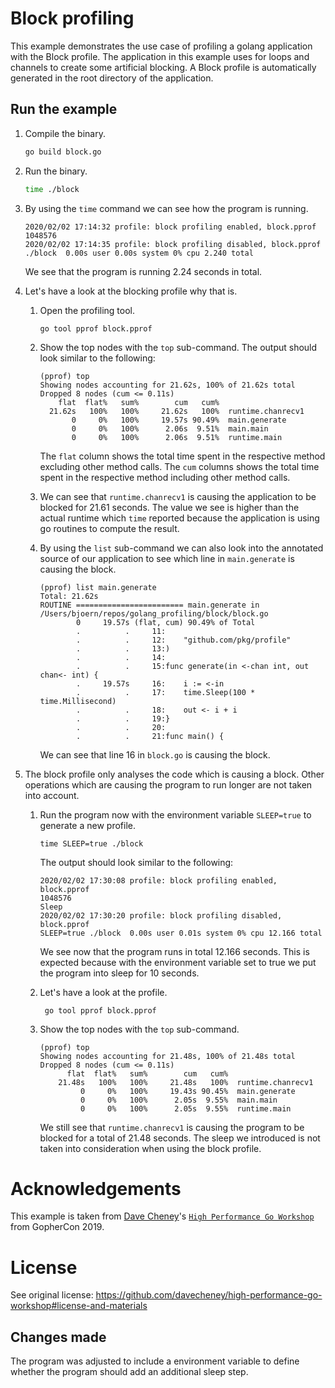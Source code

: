 # Block profiling
This example demonstrates the use case of profiling a golang application with the Block profile.
The application in this example uses for loops and channels to create some artificial blocking. A Block profile
is automatically generated in the root directory of the application.

## Run the example
1. Compile the binary.
    ```bash
   go build block.go
   ```
2. Run the binary.
    ```bash
   time ./block
   ```
3. By using the `time` command we can see how the program is running.
    ```
   2020/02/02 17:14:32 profile: block profiling enabled, block.pprof
   1048576
   2020/02/02 17:14:35 profile: block profiling disabled, block.pprof
   ./block  0.00s user 0.00s system 0% cpu 2.240 total
    ```
   
   We see that the program is running 2.24 seconds in total.
4. Let's have a look at the blocking profile why that is.
    1. Open the profiling tool.
        ```
        go tool pprof block.pprof
        ``` 
   
   2. Show the top nodes with the `top` sub-command.
        The output should look similar to the following:
        
        ```
        (pprof) top
        Showing nodes accounting for 21.62s, 100% of 21.62s total
        Dropped 8 nodes (cum <= 0.11s)
            flat  flat%   sum%        cum   cum%
          21.62s   100%   100%     21.62s   100%  runtime.chanrecv1
               0     0%   100%     19.57s 90.49%  main.generate
               0     0%   100%      2.06s  9.51%  main.main
               0     0%   100%      2.06s  9.51%  runtime.main
        ```
      The `flat` column shows the total time spent in the respective method excluding other method calls. 
      The `cum` columns shows the total time spent in the respective method including other method calls.
    3. We can see that `runtime.chanrecv1` is causing the application to be blocked for 21.61 seconds.
     The value we see is higher than the actual runtime which `time` reported because the application is using 
     go routines to compute the result.
    4. By using the `list` sub-command we can also look into the annotated source of our application to see which line
    in `main.generate` is causing the block.
        ```
       (pprof) list main.generate
       Total: 21.62s
       ROUTINE ======================== main.generate in /Users/bjoern/repos/golang_profiling/block/block.go
                0     19.57s (flat, cum) 90.49% of Total
                .          .     11:
                .          .     12:	"github.com/pkg/profile"
                .          .     13:)
                .          .     14:
                .          .     15:func generate(in <-chan int, out chan<- int) {
                .     19.57s     16:	i := <-in
                .          .     17:	time.Sleep(100 * time.Millisecond)
                .          .     18:	out <- i + i
                .          .     19:}
                .          .     20:
                .          .     21:func main() {
       ```
        We can see that line 16 in `block.go` is causing the block.
5. The block profile only analyses the code which is causing a block. Other operations which are causing the program
to run longer are not taken into account.
    1. Run the program now with the environment variable `SLEEP=true` to generate a new profile.
        ```
       time SLEEP=true ./block
       ``` 
       
       The output should look similar to the following:
       
       ```
       2020/02/02 17:30:08 profile: block profiling enabled, block.pprof
       1048576
       Sleep
       2020/02/02 17:30:20 profile: block profiling disabled, block.pprof
       SLEEP=true ./block  0.00s user 0.01s system 0% cpu 12.166 total
       ```
       
       We see now that the program runs in total 12.166 seconds. This is expected because with the environment variable
       set to true we put the program into sleep for 10 seconds.
       
   2. Let's have a look at the profile.
       ```
        go tool pprof block.pprof
       ```
   3. Show the top nodes with the `top` sub-command.
       ```
       (pprof) top
       Showing nodes accounting for 21.48s, 100% of 21.48s total
       Dropped 8 nodes (cum <= 0.11s)
             flat  flat%   sum%        cum   cum%
           21.48s   100%   100%     21.48s   100%  runtime.chanrecv1
                0     0%   100%     19.43s 90.45%  main.generate
                0     0%   100%      2.05s  9.55%  main.main
                0     0%   100%      2.05s  9.55%  runtime.main
       ```
      
      We still see that `runtime.chanrecv1` is causing the program to be blocked for a total of 21.48 seconds. The sleep
      we introduced is not taken into consideration when using the block profile.
   
# Acknowledgements
This example is taken from [Dave Cheney](https://twitter.com/davecheney)'s 
[`High Performance Go Workshop`](https://dave.cheney.net/high-performance-go-workshop/gophercon-2019.html) 
from GopherCon 2019.

# License
See original license: https://github.com/davecheney/high-performance-go-workshop#license-and-materials

## Changes made
The program was adjusted to include a environment variable to define whether the program should 
add an additional sleep step.